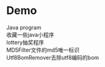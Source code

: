Demo
====

Java program <br>
收藏一些java小程序<br>
lottery抽奖程序<br>
MD5Filter文件的md5唯一标识<br>
Utf8BomRemover去除utf8编码的bom<br>

